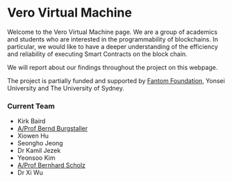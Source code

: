# Vero Virtual Machine


Welcome to the Vero Virtual Machine page. We are a group of academics and students who are interested in the programmability of blockchains. In particular, we would like to have a deeper understanding of the efficiency and reliability of executing Smart Contracts on the block chain. 

We will report about our findings throughout the project on this webpage. 

The project is partially funded and supported by [Fantom Foundation](https://fantom.foundation), Yonsei University and The University of Sydney.

### Current Team

- Kirk Baird
- [A/Prof Bernd Burgstaller](https://elc.yonsei.ac.kr/people.htm)
- Xiowen Hu
- Seongho Jeong
- Dr Kamil Jezek
- Yeonsoo Kim
- [A/Prof Bernhard Scholz](http://b-scholz.github.io)
- Dr Xi Wu
